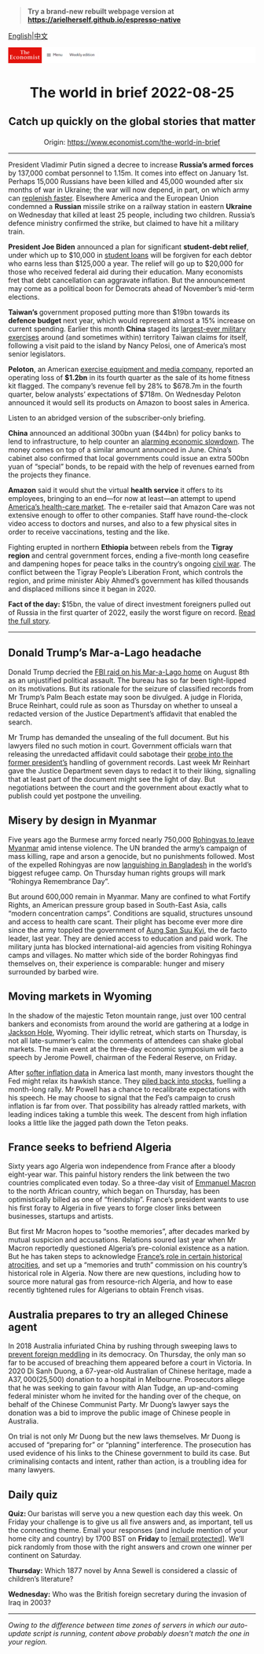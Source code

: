 > **Try a brand-new rebuilt webpage version at https://arielherself.github.io/espresso-native**

[English](https://github.com/arielherself/espresso/blob/main/README.md)|[中文](https://github-com.translate.goog/arielherself/espresso/blob/main/README.md?_x_tr_sl=en&_x_tr_tl=zh-CN&_x_tr_hl=zh-CN&_x_tr_pto=wapp)



![The Economist](menubar.png)

# <p align="center">The world in brief 2022-08-25</p>

## <p align="center">Catch up quickly on the global stories that matter</p>

<p align="center">Origin: <a href="https://www.economist.com/the-world-in-brief">https://www.economist.com/the-world-in-brief</a><hr>

President Vladimir Putin signed a decree to increase <strong>Russia’s armed forces</strong> by 137,000 combat personnel to 1.15m. It comes into effect on January 1st. Perhaps 15,000 Russians have been killed and 45,000 wounded after six months of war in Ukraine; the war will now depend, in part, on which army can [replenish faster](https://www.economist.com/europe/2022/08/25/ukraine-and-russia-both-need-more-soldiers). Elsewhere America and the European Union condemned a <strong>Russian</strong> missile strike on a railway station in eastern <strong>Ukraine </strong>on Wednesday that killed at least 25 people, including two children. Russia’s defence ministry confirmed the strike, but claimed to have hit a military train. 

<strong>President Joe Biden</strong> announced a plan for significant <strong>student-debt relief</strong>, under which up to $10,000 in [student loans](https://www.economist.com/united-states/2022/08/25/biden-spends-hundreds-of-billions-on-reducing-student-loan-debt) will be forgiven for each debtor who earns less than $125,000 a year. The relief will go up to $20,000 for those who received federal aid during their education. Many economists fret that debt cancellation can aggravate inflation. But the announcement may come as a political boon for Democrats ahead of November’s mid-term elections.

<strong>Taiwan’s </strong>government proposed putting more than $19bn towards its <strong>defence budget </strong>next year, which would represent almost a 15% increase on current spending. Earlier this month <strong>China </strong>staged its [largest-ever military exercises](https://www.economist.com/china/2022/08/04/china-sends-missiles-flying-over-taiwan) around (and sometimes within) territory Taiwan claims for itself, following a visit paid to the island by Nancy Pelosi, one of America’s most senior legislators.

<strong>Peloton</strong>, an American [exercise equipment and media company](https://www.economist.com/business/2019/09/05/peloton-covets-recurring-revenue), reported an operating loss of <strong>$1.2bn</strong> in its fourth quarter as the sale of its home fitness kit flagged. The company’s revenue fell by 28% to $678.7m in the fourth quarter, below analysts’ expectations of $718m. On Wednesday Peloton announced it would sell its products on Amazon to boost sales in America. 

Listen to an abridged version of the subscriber-only briefing.

<strong>China</strong> announced an additional 300bn yuan ($44bn) for policy banks to lend to infrastructure, to help counter an [alarming economic slowdown](https://www.economist.com/china/2022/08/18/chinas-economy-is-beset-by-problems). The money comes on top of a similar amount announced in June. China’s cabinet also confirmed that local governments could issue an extra 500bn yuan of “special” bonds, to be repaid with the help of revenues earned from the projects they finance.

<strong>Amazon</strong> said it would shut the virtual <strong>health service</strong> it offers to its employees, bringing to an end—for now at least—an attempt to upend [America’s health-care market](https://www.economist.com/business/2018/02/03/apple-and-amazons-moves-in-health-signal-a-coming-transformation). The e-retailer said that Amazon Care was not extensive enough to offer to other companies. Staff have round-the-clock video access to doctors and nurses, and also to a few physical sites in order to receive vaccinations, testing and the like.

Fighting erupted in northern <strong>Ethiopia </strong>between rebels from the <strong>Tigray region</strong> and central government forces, ending a five-month long ceasefire and dampening hopes for peace talks in the country’s ongoing [civil war](https://www.economist.com/middle-east-and-africa/2022/04/13/ethnic-cleansing-of-tigrayans-may-prolong-ethiopias-civil-war). The conflict between the Tigray People’s Liberation Front, which controls the region, and prime minister Abiy Ahmed’s government has killed thousands and displaced millions since it began in 2020. 

<strong>Fact of the day: </strong>$15bn, the value of direct investment foreigners pulled out of Russia in the first quarter of 2022, easily the worst figure on record. [Read the full story](https://www.economist.com/finance-and-economics/2022/08/23/why-the-russian-economy-keeps-beating-expectations).

----------

## Donald Trump’s Mar-a-Lago headache

Donald Trump decried the [FBI raid on his Mar-a-Lago home](https://www.economist.com/united-states/2022/08/10/the-raid-on-mar-a-lago-could-shake-americas-foundations) on August 8th as an unjustified political assault. The bureau has so far been tight-lipped on its motivations. But its rationale for the seizure of classified records from Mr Trump’s Palm Beach estate may soon be divulged. A judge in Florida, Bruce Reinhart, could rule as soon as Thursday on whether to unseal a redacted version of the Justice Department’s affidavit that enabled the search.

Mr Trump has demanded the unsealing of the full document. But his lawyers filed no such motion in court. Government officials warn that releasing the unredacted affidavit could sabotage their [probe into the former president’s](https://www.economist.com/united-states/2022/07/27/the-justice-department-is-moving-against-donald-trump) handling of government records. Last week Mr Reinhart gave the Justice Department seven days to redact it to their liking, signalling that at least part of the document might see the light of day. But negotiations between the court and the government about exactly what to publish could yet postpone the unveiling. 

## Misery by design in Myanmar

Five years ago the Burmese army forced nearly 750,000 [Rohingyas to leave Myanmar](https://www.economist.com/asia/2022/08/18/the-rohingyas-are-being-wiped-out-in-slow-motion) amid intense violence. The UN branded the army’s campaign of mass killing, rape and arson a genocide, but no punishments followed. Most of the expelled Rohingyas are now [languishing in Bangladesh](https://www.economist.com/asia/2022/06/16/unable-to-send-rohingyas-home-bangladesh-circumscribes-their-lives) in the world’s biggest refugee camp. On Thursday human rights groups will mark “Rohingya Remembrance Day”.

But around 600,000 remain in Myanmar. Many are confined to what Fortify Rights, an American pressure group based in South-East Asia, calls “modern concentration camps”. Conditions are squalid, structures unsound and access to health care scant. Their plight has become ever more dire since the army toppled the government of [Aung San Suu Kyi](https://www.economist.com/asia/2021/02/01/aung-san-suu-kyi-is-arrested-as-myanmars-generals-seize-power), the de facto leader, last year. They are denied access to education and paid work. The military junta has blocked international-aid agencies from visiting Rohingya camps and villages. No matter which side of the border Rohingyas find themselves on, their experience is comparable: hunger and misery surrounded by barbed wire. 

## Moving markets in Wyoming

In the shadow of the majestic Teton mountain range, just over 100 central bankers and economists from around the world are gathering at a lodge in [Jackson Hole](https://www.economist.com/finance-and-economics/at-the-jackson-hole-meeting-the-fed-ponders-an-uneven-recovery/21804083), Wyoming. Their idyllic retreat, which starts on Thursday, is not all late-summer’s calm: the comments of attendees can shake global markets. The main event at the three-day economic symposium will be a speech by Jerome Powell, chairman of the Federal Reserve, on Friday.

After [softer inflation data](https://www.economist.com/finance-and-economics/2022/08/05/for-a-change-american-inflation-is-lower-than-expected) in America last month, many investors thought the Fed might relax its hawkish stance. They [piled back into stocks](https://www.economist.com/leaders/2022/08/18/a-fresh-american-bull-market-is-under-way-can-it-last), fuelling a month-long rally. Mr Powell has a chance to recalibrate expectations with his speech. He may choose to signal that the Fed’s campaign to crush inflation is far from over. That possibility has already rattled markets, with leading indices taking a tumble this week. The descent from high inflation looks a little like the jagged path down the Teton peaks.

## France seeks to befriend Algeria

Sixty years ago Algeria won independence from France after a bloody eight-year war. This painful history renders the link between the two countries complicated even today. So a three-day visit of [Emmanuel Macron](https://www.economist.com/middle-east-and-africa/2021/06/03/france-tries-to-reset-policy-in-africa) to the north African country, which began on Thursday, has been optimistically billed as one of “friendship”. France’s president wants to use his first foray to Algeria in five years to forge closer links between businesses, startups and artists.

But first Mr Macron hopes to “soothe memories”, after decades marked by mutual suspicion and accusations. Relations soured last year when Mr Macron reportedly questioned Algeria’s pre-colonial existence as a nation. But he has taken steps to acknowledge [France’s role in certain historical atrocities](https://www.economist.com/international/2021/05/13/france-is-confronting-its-history-in-algeria), and set up a “memories and truth” commission on his country’s historical role in Algeria. Now there are new questions, including how to source more natural gas from resource-rich Algeria, and how to ease recently tightened rules for Algerians to obtain French visas. 

## Australia prepares to try an alleged Chinese agent

In 2018 Australia infuriated China by rushing through sweeping laws to [prevent foreign meddling](https://www.economist.com/asia/2021/05/08/australias-debate-about-china-is-becoming-hot-angry-and-shrill) in its democracy. On Thursday, the only man so far to be accused of breaching them appeared before a court in Victoria. In 2020 Di Sanh Duong, a 67-year-old Australian of Chinese heritage, made a A$37,000 ($25,500) donation to a hospital in Melbourne. Prosecutors allege that he was seeking to gain favour with Alan Tudge, an up-and-coming federal minister whom he invited for the handing over of the cheque, on behalf of the Chinese Communist Party. Mr Duong’s lawyer says the donation was a bid to improve the public image of Chinese people in Australia.

On trial is not only Mr Duong but the new laws themselves. Mr Duong is accused of “preparing for” or “planning” interference. The prosecution has used evidence of his links to the Chinese government to build its case. But criminalising contacts and intent, rather than action, is a troubling idea for many lawyers.

## Daily quiz

<strong>Quiz: </strong>Our baristas will serve you a new question each day this week. On Friday your challenge is to give us all five answers and, as important, tell us the connecting theme. Email your responses (and include mention of your home city and country) by 1700 BST on <strong>Friday</strong> to [<span class="__cf_email__" data-cfemail="bbeaced2c1fec8cbc9dec8c8d4fbded8d4d5d4d6d2c8cf95d8d4d6">[email&#160;protected]</span>](https://mail.google.com/mail/?view=cm&amp;fs=1&amp;tf=1&amp;to=QuizEspresso@economist.com). We’ll pick randomly from those with the right answers and crown one winner per continent on Saturday.

<strong>Thursday:</strong> Which 1877 novel by Anna Sewell is considered a classic of children’s literature?

<strong>Wednesday:</strong> Who was the British foreign secretary during the invasion of Iraq in 2003? 

----------

*Owing to the difference between time zones of servers in which our auto-update script is running, content above probably doesn't match the one in your region.*
